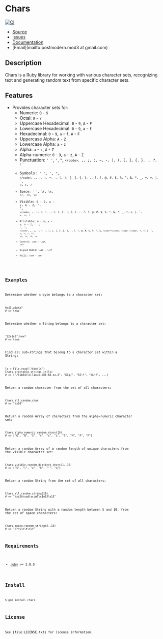# Chars

[![CI](https://github.com/postmodern/chars.rb/actions/workflows/ruby.yml/badge.svg)](https://github.com/postmodern/chars.rb/actions/workflows/ruby.yml)

* [Source](https://github.com/postmodern/chars.rb#readme)
* [Issues](https://github.com/postmodern/chars.rb/issues)
* [Documentation](https://rubydoc.info/gems/chars)
* [Email](mailto:postmodern.mod3 at gmail.com)

## Description

Chars is a Ruby library for working with various character sets,
recognizing text and generating random text from specific character sets.

## Features

* Provides character sets for:
  * Numeric: `0` - `9`
  * Octal: `0` - `7`
  * Uppercase Hexadecimal: `0` - `9`, `A` - `F`
  * Lowercase Hexadecimal: `0` - `9`, `a` - `f`
  * Hexadecimal: `0` - `9`, `a` - `f`, `A` - `F`
  * Uppercase Alpha: `A` - `Z`
  * Lowercase Alpha: `a` - `z`
  * Alpha: `a` - `z`, `A` - `Z`
  * Alpha-numeric: `0` - `9`, `a` - `z`, `A` - `Z`
  * Punctuation: `' '`, `'`, `"`, <code>`</code>, `,`, `;`, `:`, `~`, `-`, `(`, `)`, `[`, `]`, `{`, `}`, `.`, `?`, `!`
  * Symbols: `' '`, `'`, `"`, <code>`</code>, `,`, `;`, `:`, `~`, `-`, `(`, `)`, `[`, `]`, `{`, `}`, `.`, `?`, `!`, `@`, `#`, `$`, `%`, `^`, `&`, `*`, `_`, `+`, `=`, `|`, `\`, `<`, `>`, `/`
  * Space: `' '`, `\f`, `\n`, `\r`, `\t`, `\v`
  * Visible: `0` - `9`, `a` - `z`, `A` - `Z`, `'`, `"`, <code>`</code>, `,`, `;`, `:`, `~`, `-`, `(`, `)`, `[`, `]`, `{`, `}`, `.`, `?`, `!`, `@`, `#`, `$`, `%`, `^`, `&`, `*`, `_`, `+`, `=`, `|`, `\`, `<`, `>`, `/`
  * Printable: `0` - `9`, `a` - `z`, `A` - `Z`, `' '`, `'`, `"`, <code>`</code>, `,`, `;`, `:`, `~`, `-`, `(`, `)`, `[`, `]`, `{`, `}`, `.`, `?`, `!`, `@`, `#`, `$`, `%`, `^`, `&`, <code>*</code>, <code>_</code>, `+`, `=`, `|`, `\`, `<`, `>`, `/`, `\f`, `\n`, `\r`, `\t`, `\v`
  * Control: `\x00` - `\x1f`, `\x7f`
  * Signed ASCII: `\x00` - `\x7f`
  * ASCII: `\x00` - `\xff`

## Examples

Determine whether a byte belongs to a character set:

    0x41.alpha?
    # => true

Determine whether a String belongs to a character set:

    "22e1c0".hex?
    # => true

Find all sub-strings that belong to a character set within a String:

    ls = File.read('/bin/ls')
    Chars.printable.strings_in(ls)
    # => ["/lib64/ld-linux-x86-64.so.2", "KIq/", "5J~!", "%L~!", ...]

Return a random character from the set of all characters:

    Chars.all.random_char
    # => "\x94"

Return a random Array of characters from the alpha-numeric character set:

    Chars.alpha_numeric.random_chars(10)
    # => ["Q", "N", "S", "4", "x", "z", "3", "M", "F", "F"]

Return a random Array of a random length of unique characters from the
visible character set:

    Chars.visible.random_distinct_chars(1..10)
    # => ["S", "l", "o", "8", "'", "q"]

Return a random String from the set of all characters:

    Chars.all.random_string(10)
    # => "\xc2h\xad\xccm7\x1e6J\x13"

Return a random String with a random length between 5 and 10, from the
set of space characters:

    Chars.space.random_string(5..10)
    # => "\r\v\n\t\n\f"

## Requirements

* [ruby](http://www.ruby-lang.org/) >= 2.0.0

## Install

    $ gem install chars

## License

See {file:LICENSE.txt} for license information.

